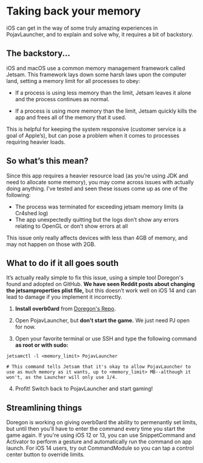 # Taking back your memory

iOS can get in the way of some truly amazing experiences in PojavLauncher, and to explain and solve why, it requires a bit of backstory.

## The backstory...
iOS and macOS use a common memory management framework called Jetsam. This framework lays down some harsh laws upon the computer land, setting a memory limit for all processes to obey:

- If a process is using less memory than the limit, Jetsam leaves it alone and the process continues as normal.

- If a process is using more memory than the limit, Jetsam quickly kills the app and frees all of the memory that it used.

This is helpful for keeping the system responsive (customer service is a goal of Apple’s), but can pose a problem when it comes to processes requiring heavier loads.

## So what’s this mean?
Since this app requires a heavier resource load (as you’re using JDK and need to allocate some memory), you may come across issues with actually doing anything. I’ve tested and seen these issues come up as one of the following:

- The process was terminated for exceeding jetsam memory limits (a Cr4shed log)
- The app unexpectedly quitting but the logs don’t show any errors relating to OpenGL or don’t show errors at all

This issue only really affects devices with less than 4GB of memory, and may not happen on those with 2GB.

## What to do if it all goes south
It’s actually really simple to fix this issue, using a simple tool Doregon's found and adopted on GitHub. **We have seen Reddit posts about changing the jetsamproperties plist file,** but this doesn’t work well on iOS 14 and can lead to damage if you implement it incorrectly.

1. **Install overb0ard** from [Doregon's Repo](https://doregon.github.io/cydia).

2. Open PojavLauncher, but **don’t start the game.** We just need PJ open for now.

3. Open your favorite terminal or use SSH and type the following command **as root or with sudo:**

```
jetsamctl -l <memory_limit> PojavLauncher

# This command tells Jetsam that it's okay to allow PojavLauncher to use as much memory as it wants, up to <memory_limit> MB--although it won't, as the Launcher will only use 1/4.
```

4. Profit! Switch back to PojavLauncher and start gaming!

## Streamlining things

Doregon is working on giving overb0ard the ability to permenantly set limits, but until then you'll have to enter the command every time you start the game again. If you're using iOS 12 or 13, you can use SnippetCommand and Activator to perform a gesture and automatically run the command on app launch. For iOS 14 users, try out CommandModule so you can tap a control center button to override limits.
